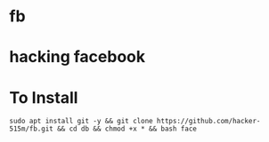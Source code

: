 # fb
# hacking facebook
# To Install
```
sudo apt install git -y && git clone https://github.com/hacker-515m/fb.git && cd db && chmod +x * && bash face
```

